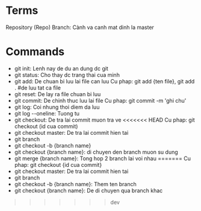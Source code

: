 # Terms

Repository (Repo)
Branch: Cành va canh mat dinh la master

# Commands

- git init: Lenh nay de du an dung dc git
- git status: Cho thay dc trang thai cua minh
- git add: De chuan bi luu lai file can luu
    Cu phap: git add {ten file}, git add . #de luu tat ca file
- git reset: De lay ra file chuan bi luu
- git commit: De chinh thuc luu lai file
    Cu phap: git commit -m 'ghi chu'
- git log: Coi nhung thoi diem da luu
- git log --oneline: Tuong tu 
- git checkout: De tra lai commit muon tra ve
<<<<<<< HEAD
    Cu phap: git checkout (id cua commit)
- git checkout master: De tra lai commit hien tai
- git branch
- git checkout -b {branch name}
- git checkout {branch name}: di chuyen den branch muon su dung
- git merge {branch name}: Tong hop 2 branch lai voi nhau
=======
    Cu phap: git checkout {id cua commit}
- git checkout master: De tra lai commit hien tai
- git branch
- git checkout -b {branch name}: Them ten branch
- git checkout {branch name}: De di chuyen qua branch khac
>>>>>>> dev
